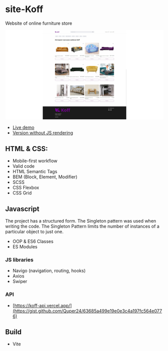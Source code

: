 # site-Koff
Website of online furniture store

![](https://github.com/getFrontend/site-Koff/blob/main/koff-preview_1280x720.png?raw=true)

* [Live demo](https://koffshop.vercel.app/)
* [Version without JS rendering](https://koffshop.vercel.app/app-no-render/)

## HTML & CSS:
* Mobile-first workflow
* Valid code
* HTML Semantic Tags
* BEM (Block, Element, Modifier)
* SCSS
* CSS Flexbox
* CSS Grid

## Javascript
The project has a structured form. The Singleton pattern was used when writing the code.
The Singleton Pattern limits the number of instances of a particular object to just one.

* OOP & ES6 Classes
* ES Modules

### JS libraries
* Navigo (navigation, routing, hooks)
* Axios
* Swiper

### API
* [https://koff-api.vercel.app/](https://gist.github.com/Quper24/63685a499e19e0e3c4a197fc564e0776)

## Build
* Vite
